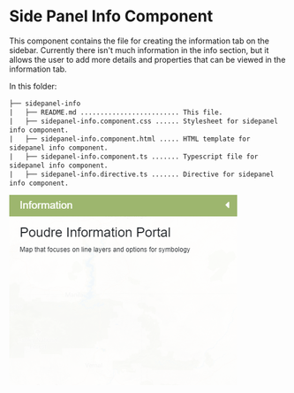 # Side Panel Info Component # 

This component contains the file for creating the information tab on the sidebar. Currently there isn't much information in the info section, but it allows the user to add more details and properties that can be viewed in the information tab.

In this folder:

```
├── sidepanel-info
|   ├── README.md ......................... This file.
|   ├── sidepanel-info.component.css ...... Stylesheet for sidepanel info component.
|   ├── sidepanel-info.component.html ..... HTML template for sidepanel info component.
|   ├── sidepanel-info.component.ts ....... Typescript file for sidepanel info component.
|   ├── sidepanel-info.directive.ts ....... Directive for sidepanel info component.
```

![info](../../../../../doc/images/info.png)

